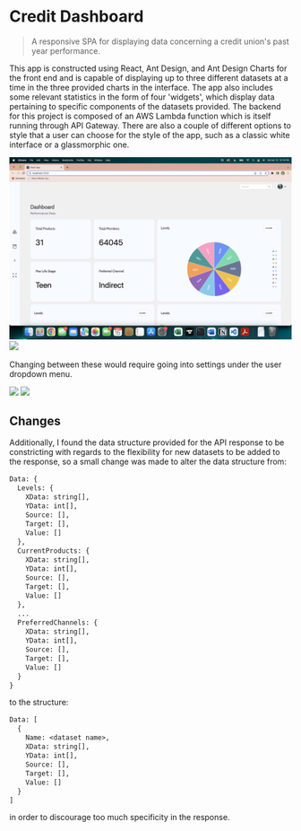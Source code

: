 # Credit Dashboard
> A responsive SPA for displaying data concerning a credit union's past year performance.

This app is constructed using React, Ant Design, and Ant Design Charts for the front end
and is capable of displaying up to three different datasets at a time in the three provided
charts in the interface. The app also includes some relevant statistics in the form of four
'widgets', which display data pertaining to specific components of the datasets provided. The
backend for this project is composed of an AWS Lambda function which is itself running through
API Gateway. There are also a couple of different options to style that a user can choose for the style of the
app, such as a classic white interface or a glassmorphic one. 

<img src="assets/light.png">
<img src="assets/opal.png">

Changing between these would require going into settings under the user dropdown menu.

<img src="assets/settings1.png">
<img src="assets/settings2.png">

## Changes
Additionally, I found the data structure provided for the API response to be constricting with regards to the flexibility
for new datasets to be added to the response, so a small change was made to alter the data structure from:

```
Data: {
  Levels: {
    XData: string[],
    YData: int[],
    Source: [],
    Target: [],
    Value: []
  },
  CurrentProducts: {
    XData: string[],
    YData: int[],
    Source: [],
    Target: [],
    Value: []
  },
  ...
  PreferredChannels: {
    XData: string[],
    YData: int[],
    Source: [],
    Target: [],
    Value: []
  }
}
```

to the structure:

```
Data: [
  {
    Name: <dataset name>,
    XData: string[],
    YData: int[],
    Source: [],
    Target: [],
    Value: []
  }
]
```

in order to discourage too much specificity in the response.
